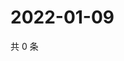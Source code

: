# 2022-01-09

共 0 条

<!-- BEGIN WEIBO -->
<!-- 最后更新时间 Sun Jan 09 2022 11:16:29 GMT+0800 (China Standard Time) -->

<!-- END WEIBO -->
